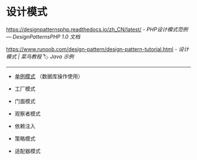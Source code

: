 # 设计模式

https://designpatternsphp.readthedocs.io/zh_CN/latest/ - *PHP设计模式范例 — DesignPatternsPHP 1.0 文档*

https://www.runoob.com/design-pattern/design-pattern-tutorial.html - *设计模式 | 菜鸟教程* 🏷️ _Java 示例_

---

- [单例模式](essential/design-pattern/singleton.md) （数据库操作使用）

- 工厂模式

- 门面模式

- 观察者模式

- 依赖注入

- 策略模式

- 适配器模式
